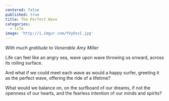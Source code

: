 ```yaml
---
centered: false
published: true
title: The Perfect Wave
categories:
  - life
image: 'http://i.imgur.com/YVyOscC.jpg'
---
```

_With much gratitude
to Venerable Amy Miller_

Life can feel
like an angry sea,
wave upon wave
throwing us onward,
across its roiling surface.

And what if we could meet each wave
as would a happy surfer,
greeting it as the perfect wave,
offering the ride of a lifetime?

What would we balance on,
on the surfboard of our dreams,
if not the openness of our hearts,
and the fearless intention
of our minds and spirits?
